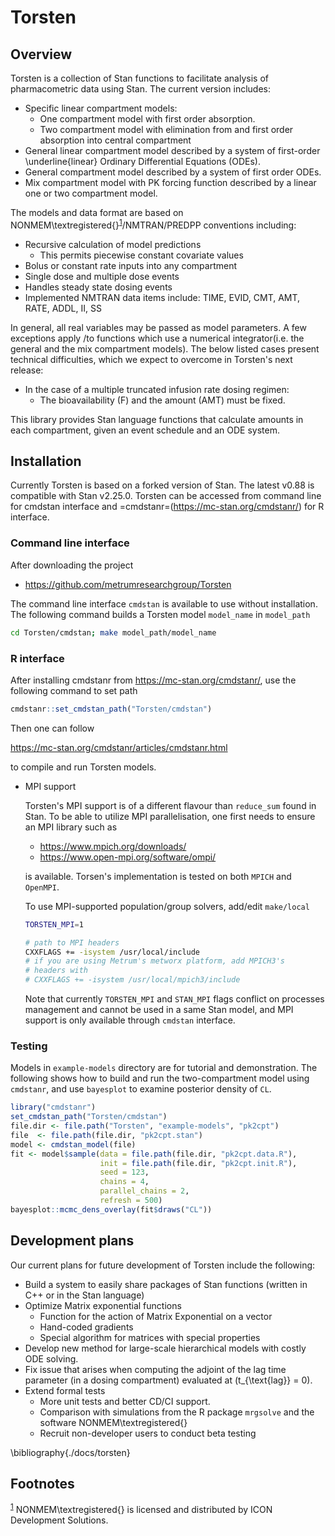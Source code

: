 # Torsten


## Overview

Torsten is a collection of Stan functions to facilitate analysis of pharmacometric data using Stan. The current version includes:

-   Specific linear compartment models:
    -   One compartment model with first order absorption.
    -   Two compartment model with elimination from and first order absorption into central compartment
-   General linear compartment model described by a system of first-order \underline{linear} Ordinary Differential Equations (ODEs).
-   General compartment model described by a system of first order ODEs.
-   Mix compartment model with PK forcing function described by a linear one or two compartment model.

The models and data format are based on NONMEM\textregistered{}<sup><a id="fnr.1" class="footref" href="#fn.1">1</a></sup>/NMTRAN/PREDPP conventions including:

-   Recursive calculation of model predictions
    -   This permits piecewise constant covariate values
-   Bolus or constant rate inputs into any compartment
-   Single dose and multiple dose events
-   Handles steady state dosing events
-   Implemented NMTRAN data items include: TIME, EVID, CMT, AMT, RATE, ADDL, II, SS

In general, all real variables may be passed as model parameters. A few exceptions apply /to functions which use a numerical integrator(i.e. the general and the mix compartment models). The below listed cases present technical difficulties, which we expect to overcome in Torsten's next release:

-   In the case of a multiple truncated infusion rate dosing regimen:
    -   The bioavailability (F) and the amount (AMT) must be fixed.

This library provides Stan language functions that calculate amounts in each compartment, given an event schedule and an ODE system.


## Installation

Currently Torsten is based on a forked version of Stan. The latest v0.88 is compatible with Stan v2.25.0. Torsten can be accessed from command line for cmdstan interface and =cmdstanr=(<https://mc-stan.org/cmdstanr/>) for R interface.


### Command line interface

After downloading the project

-   <https://github.com/metrumresearchgroup/Torsten>

The command line interface `cmdstan` is available to use without installation. The following command builds a Torsten model `model_name` in `model_path`

```sh
cd Torsten/cmdstan; make model_path/model_name
```


### R interface

After installing cmdstanr from <https://mc-stan.org/cmdstanr/>, use the following command to set path

```r
cmdstanr::set_cmdstan_path("Torsten/cmdstan")
```

Then one can follow

<https://mc-stan.org/cmdstanr/articles/cmdstanr.html>

to compile and run Torsten models.

-   MPI support

    Torsten's MPI support is of a different flavour than `reduce_sum` found in Stan. To be able to utilize MPI parallelisation, one first needs to ensure an MPI library such as
    
    -   <https://www.mpich.org/downloads/>
    -   <https://www.open-mpi.org/software/ompi/>
    
    is available. Torsen's implementation is tested on both `MPICH` and `OpenMPI`.
    
    To use MPI-supported population/group solvers, add/edit `make/local`
    
    ```sh
    TORSTEN_MPI=1
    
    # path to MPI headers
    CXXFLAGS += -isystem /usr/local/include
    # if you are using Metrum's metworx platform, add MPICH3's
    # headers with
    # CXXFLAGS += -isystem /usr/local/mpich3/include
    ```
    
    Note that currently `TORSTEN_MPI` and `STAN_MPI` flags conflict on processes management and cannot be used in a same Stan model, and MPI support is only available through `cmdstan` interface.


### Testing

Models in `example-models` directory are for tutorial and demonstration. The following shows how to build and run the two-compartment model using `cmdstanr`, and use `bayesplot` to examine posterior density of `CL`.

```r
library("cmdstanr")
set_cmdstan_path("Torsten/cmdstan")
file.dir <- file.path("Torsten", "example-models", "pk2cpt")
file  <- file.path(file.dir, "pk2cpt.stan")
model <- cmdstan_model(file)
fit <- model$sample(data = file.path(file.dir, "pk2cpt.data.R"),
                    init = file.path(file.dir, "pk2cpt.init.R"),
                    seed = 123,
                    chains = 4,
                    parallel_chains = 2,
                    refresh = 500)
bayesplot::mcmc_dens_overlay(fit$draws("CL"))
```


## Development plans

Our current plans for future development of Torsten include the following:

-   Build a system to easily share packages of Stan functions (written in C++ or in the Stan language)
-   Optimize Matrix exponential functions
    -   Function for the action of Matrix Exponential on a vector
    -   Hand-coded gradients
    -   Special algorithm for matrices with special properties
-   Develop new method for large-scale hierarchical models with costly ODE solving.
-   Fix issue that arises when computing the adjoint of the lag time parameter (in a dosing compartment) evaluated at \(t_{\text{lag}} = 0\).
-   Extend formal tests
    -   More unit tests and better CD/CI support.
    -   Comparison with simulations from the R package `mrgsolve` and the software NONMEM\textregistered{}
    -   Recruit non-developer users to conduct beta testing

\bibliography{./docs/torsten}

## Footnotes

<sup><a id="fn.1" class="footnum" href="#fnr.1">1</a></sup> NONMEM\textregistered{} is licensed and distributed by ICON Development Solutions.
